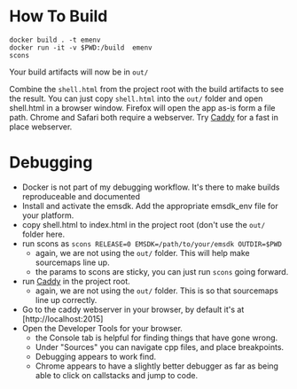 
How To Build
============

    docker build . -t emenv
    docker run -it -v $PWD:/build  emenv
    scons

Your build artifacts will now be in `out/`

Combine the `shell.html` from the project root with the build artifacts to see the result.
You can just copy `shell.html` into the `out/` folder and open shell.html in a browser window.
Firefox will open the app as-is form a file path.  Chrome and Safari both require a webserver.
Try [Caddy](https://caddyserver.com/) for a fast in place webserver.


Debugging
=========

  * Docker is not part of my debugging workflow.  It's there to make builds reproduceable and documented
  * Install and activate the emsdk. Add the appropriate emsdk_env file for  your platform.
  * copy shell.html to index.html in the project root (don't use the `out/` folder here.
  * run scons as `scons RELEASE=0 EMSDK=/path/to/your/emsdk OUTDIR=$PWD`
    * again, we are not using the `out/` folder.  This will help make sourcemaps line up.
    * the params to scons are sticky, you can just run `scons` going forward.
  * run [Caddy](http://caddyserver.com/) in the project root.
    * again, we are not using the `out/` folder.  This is so that sourcemaps line up correctly.
  * Go to the caddy webserver in your browser, by default it's at [http://localhost:2015] 
  * Open the Developer Tools for your browser.
    * the Console tab is helpful for finding things that have gone wrong.
    * Under "Sources" you can navigate cpp files, and place breakpoints.
    * Debugging appears to work find.
    * Chrome appears to have a slightly better debugger as far as being able to click on callstacks and jump to code.

